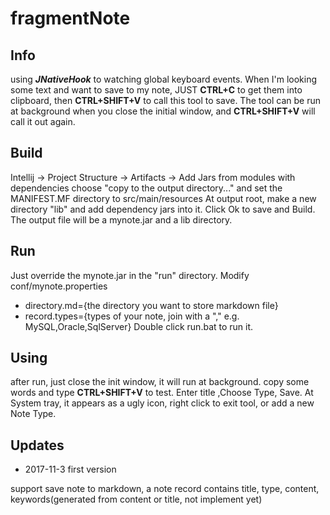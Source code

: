 # fragmentNote
## Info
using ***JNativeHook*** to watching global keyboard events. When I'm looking some
text and want to save to my note, JUST **CTRL+C** to get them into clipboard, 
then **CTRL+SHIFT+V** to call this tool to save.
The tool can be run at background when you close the initial window, and **CTRL+SHIFT+V** will 
call it out again.
## Build
Intellij -> Project Structure -> Artifacts -> Add Jars from modules with dependencies
choose "copy to the output directory..." and set the MANIFEST.MF directory to src/main/resources
At output root, make a new directory "lib" and add dependency jars into it.
Click Ok to save and Build. The output file will be a mynote.jar and a lib directory.
## Run
Just override the mynote.jar in the "run" directory.
Modify conf/mynote.properties
- directory.md={the directory you want to store markdown file}
- record.types={types of your note, join with a "," e.g. MySQL,Oracle,SqlServer}
Double click run.bat to run it.
## Using
after run, just close the init window, it will run at background.
copy some words and type **CTRL+SHIFT+V** to test. Enter title ,Choose Type, Save.
At System tray, it appears as a ugly icon, right click to exit tool, or add a new Note Type.
## Updates
- 2017-11-3   first version

support save note to markdown,
a note record contains title, type, content, keywords(generated from content or title, not implement yet)
